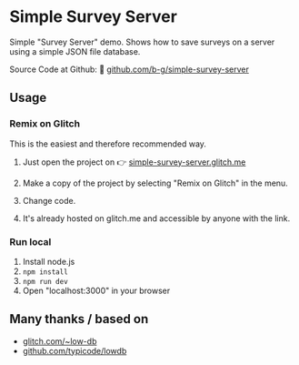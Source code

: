 Simple Survey Server
====================

Simple "Survey Server" demo. Shows how to save surveys on a server using a simple JSON file database.

Source Code at Github:
👀 [github.com/b-g/simple-survey-server](https://github.com/b-g/simple-survey-server)


## Usage

### Remix on Glitch

This is the easiest and therefore recommended way.

1. Just open the project on 👉 [simple-survey-server.glitch.me](https://simple-survey-server.glitch.me)

2. Make a copy of the project by selecting "Remix on Glitch" in the menu.

3. Change code.

4. It's already hosted on glitch.me and accessible by anyone with the link.


### Run local

1. Install node.js
2. `npm install`
3. `npm run dev`
4. Open "localhost:3000" in your browser


## Many thanks / based on

- [glitch.com/~low-db](https://glitch.com/~low-db)
- [github.com/typicode/lowdb](https://github.com/typicode/lowdb)
